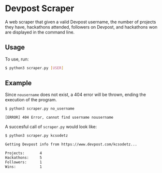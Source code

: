 # Devpost Scraper 

A web scraper that given a valid Devpost username, the number of projects they have, hackathons attended, followers on Devpost, and hackathons won are displayed in the command line.

## Usage

To use, run:

```sh
$ python3 scraper.py [USER]

```

## Example

Since `nousername` does not exist, a 404 error will be thrown, ending the execution of the program.

```sh
$ python3 scraper.py no_username

[ERROR] 404 Error, cannot find username nousername

```

A succesful call of `scraper.py` would look like:

```sh
$ python3 scraper.py kcsodetz

Getting Devpost info from https://www.devpost.com/kcsodetz...

Projects:       4
Hackathons:     5
Followers:      1
Wins:           1

```
